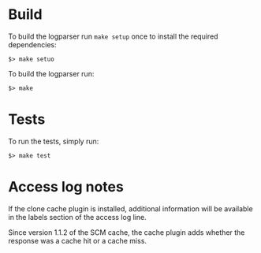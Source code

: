 # Build

To build the logparser run `make setup` once to install the required dependencies:

    $> make setuo
    
To build the logparser run:

    $> make
    
    
# Tests

To run the tests, simply run:

    $> make test


# Access log notes


If the clone cache plugin is installed, additional information will be
available in the labels section of the access log line.

Since version 1.1.2 of the SCM cache, the cache plugin adds whether the response was a cache hit
or a cache miss.

